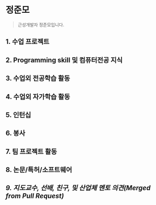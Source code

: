 # 정준모
> 근성개발자 정준모입니다.

## 1. 수업 프로젝트


## 2. Programming skill 및 컴퓨터전공 지식


## 3. 수업외 전공학습 활동


## 4. 수업외 자가학습 활동


## 5. 인턴십


## 6. 봉사


## 7. 팀 프로젝트 활동


## 8. 논문/특허/소프트웨어

 
## *9. 지도교수, 선배, 친구, 및 산업체 멘토 의견(Merged from Pull Request)* 


